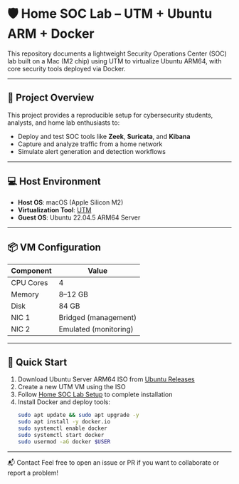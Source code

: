 # 🛡️ Home SOC Lab – UTM + Ubuntu ARM + Docker

This repository documents a lightweight Security Operations Center (SOC) lab built on a Mac (M2 chip) using UTM to virtualize Ubuntu ARM64, with core security tools deployed via Docker.

---

## 🔧 Project Overview

This project provides a reproducible setup for cybersecurity students, analysts, and home lab enthusiasts to:

- Deploy and test SOC tools like **Zeek**, **Suricata**, and **Kibana**
- Capture and analyze traffic from a home network
- Simulate alert generation and detection workflows

---

## 💻 Host Environment

- **Host OS**: macOS (Apple Silicon M2)
- **Virtualization Tool**: [UTM](https://mac.getutm.app)
- **Guest OS**: Ubuntu 22.04.5 ARM64 Server

---

## 📦 VM Configuration

| Component     | Value                |
|---------------|----------------------|
| CPU Cores     | 4                    |
| Memory        | 8–12 GB              |
| Disk          | 84 GB                |
| NIC 1         | Bridged (management) |
| NIC 2         | Emulated (monitoring) |

---

## 🚀 Quick Start

1. Download Ubuntu Server ARM64 ISO from [Ubuntu Releases](https://cdimage.ubuntu.com/releases/22.04/release/)
2. Create a new UTM VM using the ISO
3. Follow [Home SOC Lab Setup](./docs/Home%20Soc%20Lab%20Setup.md) to complete installation
4. Install Docker and deploy tools:
   ```bash
   sudo apt update && sudo apt upgrade -y
   sudo apt install -y docker.io
   sudo systemctl enable docker
   sudo systemctl start docker
   sudo usermod -aG docker $USER

---
📬 Contact
Feel free to open an issue or PR if you want to collaborate or report a problem!
